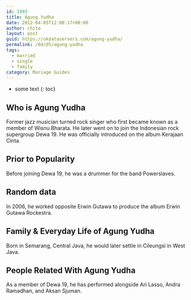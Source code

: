 ```yaml
---
id: 1993
title: Agung Yudha
date: 2012-04-05T12:00:17+00:00
author: chito
layout: post
guid: https://ukdataservers.com/agung-yudha/
permalink: /04/05/agung-yudha  
tags:
  - married
  - single
  - family
category: Mariage Guides
---
```


* some text
{: toc}


## Who is  Agung Yudha
                  
                  
                  
Former jazz musician turned rock singer who first became known as a member of Wisnu Bharata. He later went on to join the Indonesian rock supergroup Dewa 19. He was officially introduced on the album Kerajaan Cinta. 
                  
                
                
                
## Prior to Popularity 
                  
                  
                  
Before joining Dewa 19, he was a drummer for the band Powerslaves. 
                  
                
                
                
## Random data 
                  
                  
                  
In 2006, he worked opposite Erwin Gutawa to produce the album Erwin Gutawa Rockestra. 
                  
                
                
                
## Family & Everyday Life of Agung Yudha
                  
                  
                  
Born in Semarang, Central Java, he would later settle in Cileungsi in West Java. 
                  
                
                
                
## People Related With  Agung Yudha
                  
                  
                  
As a member of Dewa 19, he has performed alongside Ari Lasso, Andra Ramadhan, and Aksan Sjuman. 
                  
                
              
            
          
          
          
    
    
  
